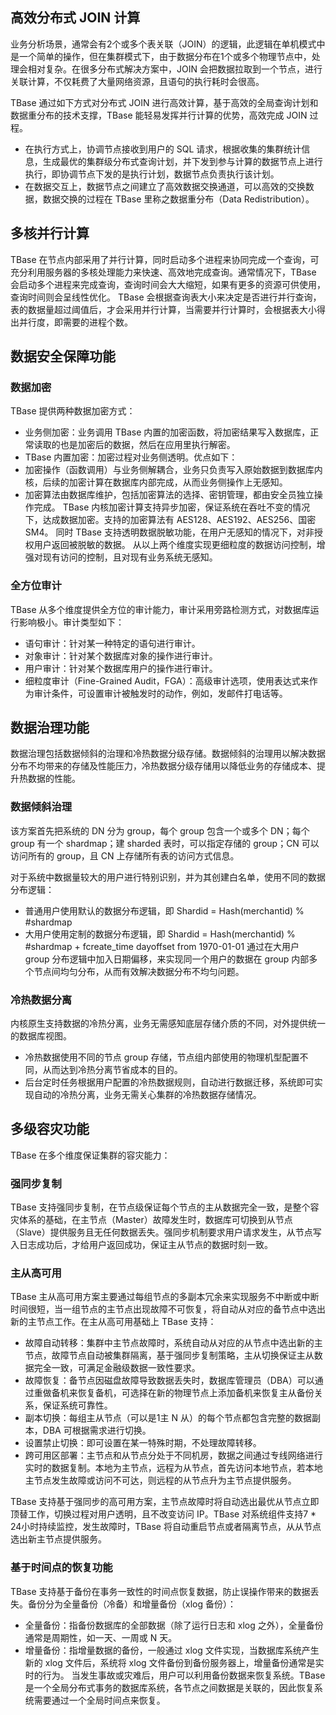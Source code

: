 ## 高效分布式 JOIN 计算
业务分析场景，通常会有2个或多个表关联（JOIN）的逻辑，此逻辑在单机模式中是一个简单的操作，但在集群模式下，由于数据分布在1个或多个物理节点中，处理会相对复杂。在很多分布式解决方案中，JOIN 会把数据拉取到一个节点，进行关联计算，不仅耗费了大量网络资源，且语句的执行耗时会很高。

TBase 通过如下方式对分布式 JOIN 进行高效计算，基于高效的全局查询计划和数据重分布的技术支撑，TBase 能轻易发挥并行计算的优势，高效完成 JOIN 过程。
- 在执行方式上，协调节点接收到用户的 SQL 请求，根据收集的集群统计信息，生成最优的集群级分布式查询计划，并下发到参与计算的数据节点上进行执行，即协调节点下发的是执行计划，数据节点负责执行该计划。
- 在数据交互上，数据节点之间建立了高效数据交换通道，可以高效的交换数据，数据交换的过程在 TBase 里称之数据重分布（Data Redistribution）。

## 多核并行计算
TBase 在节点内部采用了并行计算，同时启动多个进程来协同完成一个查询，可充分利用服务器的多核处理能力来快速、高效地完成查询。通常情况下，TBase 会启动多个进程来完成查询，查询时间会大大缩短，如果有更多的资源可供使用，查询时间则会呈线性优化。
TBase 会根据查询表大小来决定是否进行并行查询，表的数据量超过阈值后，才会采用并行计算，当需要并行计算时，会根据表大小得出并行度，即需要的进程个数。

## 数据安全保障功能
### 数据加密
TBase 提供两种数据加密方式：
- 业务侧加密：业务调用 TBase 内置的加密函数，将加密结果写入数据库，正常读取的也是加密后的数据，然后在应用里执行解密。
- TBase 内置加密：加密过程对业务侧透明。优点如下：
 - 加密操作（函数调用）与业务侧解耦合，业务只负责写入原始数据到数据库内核，后续的加密计算在数据库内部完成，从而业务侧操作上无感知。
 - 加密算法由数据库维护，包括加密算法的选择、密钥管理，都由安全员独立操作完成。
  TBase 内核加密计算支持异步加密，保证系统在吞吐不变的情况下，达成数据加密。支持的加密算法有 AES128、AES192、AES256、国密SM4。
同时 TBase 支持透明数据脱敏功能，在用户无感知的情况下，对非授权用户返回被脱敏的数据。
从以上两个维度实现更细粒度的数据访问控制，增强对现有访问的控制，且对现有业务系统无感知。

### 全方位审计
TBase 从多个维度提供全方位的审计能力，审计采用旁路检测方式，对数据库运行影响极小。审计类型如下：
- 语句审计：针对某一种特定的语句进行审计。
- 对象审计：针对某个数据库对象的操作进行审计。
- 用户审计：针对某个数据库用户的操作进行审计。
- 细粒度审计（Fine-Grained Audit，FGA）：高级审计选项，使用表达式来作为审计条件，可设置审计被触发时的动作，例如，发邮件打电话等。	

## 数据治理功能
数据治理包括数据倾斜的治理和冷热数据分级存储。数据倾斜的治理用以解决数据分布不均带来的存储及性能压力，冷热数据分级存储用以降低业务的存储成本、提升热数据的性能。

### 数据倾斜治理
该方案首先把系统的 DN 分为 group，每个 group 包含一个或多个 DN；每个 group 有一个 shardmap；建 sharded 表时，可以指定存储的 group；CN 可以访问所有的 group，且 CN 上存储所有表的访问方式信息。

对于系统中数据量较大的用户进行特别识别，并为其创建白名单，使用不同的数据分布逻辑：
- 普通用户使用默认的数据分布逻辑，即 Shardid = Hash(merchantid) % #shardmap
- 大用户使用定制的数据分布逻辑，即 Shardid = Hash(merchantid) % #shardmap + fcreate_time dayoffset from 1970-01-01
通过在大用户 group 分布逻辑中加入日期偏移，来实现同一个用户的数据在 group 内部多个节点间均匀分布，从而有效解决数据分布不均匀问题。

### 冷热数据分离
内核原生支持数据的冷热分离，业务无需感知底层存储介质的不同，对外提供统一的数据库视图。
- 冷热数据使用不同的节点 group 存储，节点组内部使用的物理机型配置不同，从而达到冷热分离节省成本的目的。
- 后台定时任务根据用户配置的冷热数据规则，自动进行数据迁移，系统即可实现自动的冷热分离，业务无需关心集群的冷热数据存储情况。

## 多级容灾功能
TBase 在多个维度保证集群的容灾能力：
### 强同步复制
TBase 支持强同步复制，在节点级保证每个节点的主从数据完全一致，是整个容灾体系的基础，在主节点（Master）故障发生时，数据库可切换到从节点（Slave）提供服务且无任何数据丢失。强同步机制要求用户请求发生，从节点写入日志成功后，才给用户返回成功，保证主从节点的数据时刻一致。

### 主从高可用
TBase 主从高可用方案主要通过每组节点的多副本冗余来实现服务不中断或中断时间很短，当一组节点的主节点出现故障不可恢复，将自动从对应的备节点中选出新的主节点工作。在主从高可用基础上 TBase 支持：
- 故障自动转移：集群中主节点故障时，系统自动从对应的从节点中选出新的主节点，故障节点自动被集群隔离，基于强同步复制策略，主从切换保证主从数据完全一致，可满足金融级数据一致性要求。
- 故障恢复：备节点因磁盘故障导致数据丢失时，数据库管理员（DBA）可以通过重做备机来恢复备机，可选择在新的物理节点上添加备机来恢复主从备份关系，保证系统可靠性。
- 副本切换：每组主从节点（可以是1主 N 从）的每个节点都包含完整的数据副本，DBA 可根据需求进行切换。
- 设置禁止切换：即可设置在某一特殊时期，不处理故障转移。
- 跨可用区部署：主节点和从节点分处于不同机房，数据之间通过专线网络进行实时的数据复制。本地为主节点，远程为从节点，首先访问本地节点，若本地主节点发生故障或访问不可达，则远程的从节点升为主节点提供服务。

TBase 支持基于强同步的高可用方案，主节点故障时将自动选出最优从节点立即顶替工作，切换过程对用户透明，且不改变访问 IP。TBase 对系统组件支持7 * 24小时持续监控，发生故障时，TBase 将自动重启节点或者隔离节点，从从节点选出新主节点提供服务。

### 基于时间点的恢复功能
TBase 支持基于备份在事务一致性的时间点恢复数据，防止误操作带来的数据丢失。备份分为全量备份（冷备）和增量备份（xlog 备份）：
- 全量备份：指备份数据库的全部数据（除了运行日志和 xlog 之外），全量备份通常是周期性，如一天、一周或 N 天。
- 增量备份：指增量数据的备份，一般通过 xlog 文件实现，当数据库系统产生新的 xlog 文件后，系统将 xlog 文件备份到备份服务器上，增量备份通常是实时的行为。
当发生事故或灾难后，用户可以利用备份数据来恢复系统。TBase 是一个全局分布式事务的数据库系统，各节点之间数据是关联的，因此恢复系统需要通过一个全局时间点来恢复。

